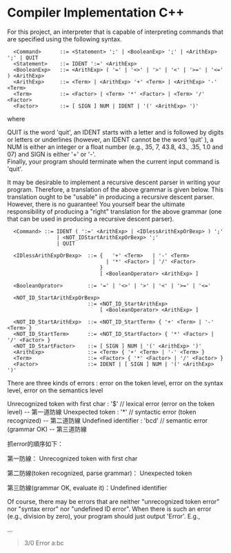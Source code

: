 # Compiler Implementation C++

For this project, an interpreter that is capable of interpreting commands that are specified using the following syntax.  
```
  <Command>      ::= <Statement> ';' | <BooleanExp> ';' | <ArithExp> ';' | QUIT  
  <Statement>    ::= IDENT ':=' <ArithExp>  
  <BooleanExp>   ::= <ArithExp> ( '=' | '<>' | '>' | '<' | '>=' | '<=' ) <ArithExp>  
  <ArithExp>     ::= <Term> | <ArithExp> '+' <Term> | <ArithExp> '-' <Term>  
  <Term>         ::= <Factor> | <Term> '*' <Factor> | <Term> '/' <Factor>  
  <Factor>       ::= [ SIGN ] NUM | IDENT | '(' <ArithExp> ')'  
```

where  

QUIT is the word 'quit', an IDENT starts with a letter and is followed by digits or letters or underlines (however, an IDENT cannot be the word 'quit' ), a NUM is either an integer or a float number (e.g., 35, 7, 43.8, 43., .35, 1.0 and 07) and SIGN is either '+' or '-'.  
Finally, your program should terminate when the current input command is 'quit'.  

It may be desirable to implement a recursive descent parser in writing your program. Therefore, a translation of the above grammar is given below.  This translation ought to be "usable" in producing a recursive descent parser.  However, there is no guarantee! You yourself bear the ultimate responsibility of producing a "right" translation for the above grammar (one that can be used in producing a recursive descent parser).




```
  <Command> ::= IDENT ( ':=' <ArithExp> | <IDlessArithExpOrBexp> ) ';'  
                | <NOT_IDStartArithExpOrBexp> ';'   
                | QUIT  

  <IDlessArithExpOrBexp>  ::= {   '+' <Term>   | '-' <Term>   
                                | '*' <Factor> | '/' <Factor>     
                              }  
                              [ <BooleanOperator> <ArithExp> ]  

  <BooleanOprator>        ::= '=' | '<>' | '>' | '<' | '>=' | '<='  

  <NOT_ID_StartArithExpOrBexp>   
                          ::= <NOT_ID_StartArithExp>   
                              [ <BooleanOperator> <ArithExp> ]  

  <NOT_ID_StartArithExp>  ::= <NOT_ID_StartTerm> { '+' <Term> | '-' <Term> }  
  <NOT_ID_StartTerm>      ::= <NOT_ID_StartFactor> { '*' <Factor> | '/' <Factor> }  
  <NOT_ID_StartFactor>    ::= [ SIGN ] NUM | '(' <ArithExp> ')'  
  <ArithExp>              ::= <Term> { '+' <Term> | '-' <Term> }  
  <Term>                  ::= <Factor> { '*' <Factor> | '/' <Factor> }  
  <Factor>                ::= IDENT | [ SIGN ] NUM | '(' <ArithExp> ')'  
```


There are three kinds of errors : error on the token level, error on the syntax level, error on the semantics level

  Unrecognized token with first char : '$'   // lexical error (error on the token level)  -- 第一道防線
  Unexpected token : '*'                               // syntactic error (token recognized) -- 第二道防線
  Undefined identifier : 'bcd'                       // semantic error (grammar OK) -- 第三道防線

抓error的順序如下：

  第一防線： Unrecognized token with first char
  
  第二防線(token recognized, parse grammar)： Unexpected token
  
  第三防線(grammar OK, evaluate it)：Undefined identifier

Of course, there may be errors that are neither "unrecognized token error" nor "syntax error" nor "undefined ID error".  When there is such an error (e.g., division by zero), your program should just output 'Error'. E.g.,

...
> 3/0
Error
> a:bc
